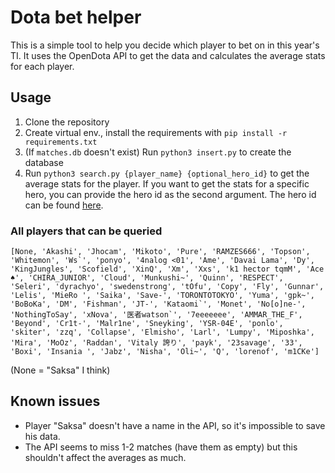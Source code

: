 # Dota bet helper

This is a simple tool to help you decide which player to bet on in this year's TI. It uses the OpenDota API to get the data and calculates the average stats for each player.

## Usage

1. Clone the repository
2. Create virtual env., install the requirements with `pip install -r requirements.txt`
3. (If `matches.db` doesn't exist) Run `python3 insert.py` to create the database
4. Run `python3 search.py {player_name} {optional_hero_id}` to get the average stats for the player. If you want to get the stats for a specific hero, you can provide the hero id as the second argument. The hero id can be found [here](https://liquipedia.net/dota2/Hero_ID).

### All players that can be queried

```
[None, 'Akashi', 'Jhocam', 'Mikoto', 'Pure', 'RAMZES666', 'Topson', 'Whitemon', 'Ws`', 'ponyo', '4nalog <01', 'Ame', 'Davai Lama', 'Dy', 'KingJungles', 'Scofield', 'XinQ', 'Xm', 'Xxs', 'k1 hector tqmM', 'Ace ♠', 'CHIRA_JUNIOR', 'Cloud', 'Munkushi~', 'Quinn', 'RESPECT', 'Seleri', 'dyrachyo', 'swedenstrong', 'tOfu', 'Copy', 'Fly', 'Gunnar', 'Lelis', 'MieRo ', 'Saika', 'Save-', 'TORONTOTOKYO', 'Yuma', 'gpk~', 'BoBoKa', 'DM', 'Fishman', 'JT-', 'Kataomi`', 'Monet', 'No[o]ne-', 'NothingToSay', 'xNova', '医者watson`', '7eeeeeee', 'AMMAR_THE_F', 'Beyond', 'Cr1t-', 'Malr1ne', 'Sneyking', 'YSR-04E', 'ponlo', 'skiter', 'zzq', 'Collapse', 'Elmisho', 'Larl', 'Lumpy', 'Miposhka', 'Mira', 'MoOz', 'Raddan', 'Vitaly 誇り', 'payk', '23savage', '33', 'Boxi', 'Insania ', 'Jabz', 'Nisha', 'Oli~', 'Q', 'lorenof', 'm1CKe']
```

(None = "Saksa" I think)

## Known issues

- Player "Saksa" doesn't have a name in the API, so it's impossible to save his data.
- The API seems to miss 1-2 matches (have them as empty) but this shouldn't affect the averages as much.
